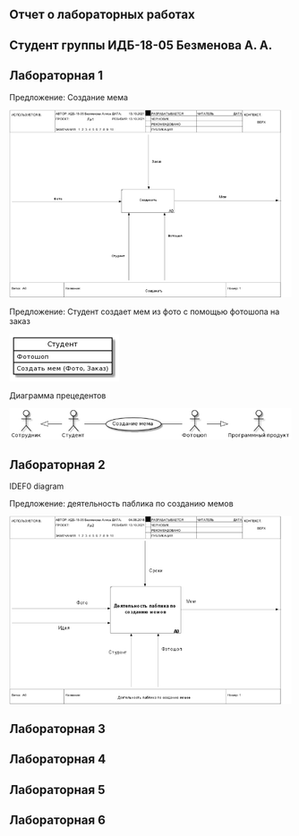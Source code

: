 ## Отчет о лабораторных работах
## Студент группы ИДБ-18-05 Безменова А. А.
## Лабораторная 1

Предложение: Создание мема

![none](https://github.com/kefirchikkk/bezmenova.github.io/blob/main/lab1/laba11.png)

Предложение: Студент создает мем из фото с помощью фотошопа на заказ

![none](https://github.com/kefirchikkk/bezmenova.github.io/blob/main/lab1/laba1.png)

Диаграмма прецедентов

![none](https://github.com/kefirchikkk/bezmenova.github.io/blob/main/lab1/laba1111.png)

## Лабораторная 2
IDEF0 diagram

Предложение: деятельность паблика по созданию мемов 

![none](https://github.com/kefirchikkk/bezmenova.github.io/blob/main/lab1/laba2.png)

## Лабораторная 3
## Лабораторная 4
## Лабораторная 5
## Лабораторная 6
